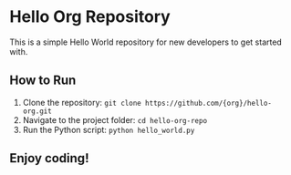 # Hello Org Repository

This is a simple Hello World repository for new developers to get started with.

## How to Run

1. Clone the repository:
`git clone https://github.com/{org}/hello-org.git`
2. Navigate to the project folder:
`cd hello-org-repo`
3. Run the Python script:
`python hello_world.py`

## Enjoy coding!


